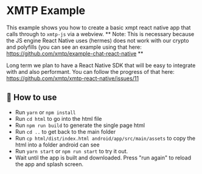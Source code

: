 # XMTP Example

This example shows you how to create a basic xmpt react native app that calls through to `xmtp-js` via a webview.
** Note: This is necessary because the JS engine React Native uses (hermes) does not work with our crypto and polyfills (you can see an example using that here: https://github.com/xmtp/example-chat-react-native **

Long term we plan to have a React Native SDK that will be easy to integrate with and also performant. You can follow the progress of that here: https://github.com/xmtp/xmtp-react-native/issues/11

## 🚀 How to use

- Run `yarn` or `npm install`
- Run `cd html` to go into the html file
- Run `npm run build` to generate the single page html
- Run `cd ..` to get back to the main folder
- Run `cp html/dist/index.html android/app/src/main/assets` to copy the html into a folder android can see
- Run `yarn start` or `npm run start` to try it out.
- Wait until the app is built and downloaded. Press "run again" to reload the app and splash screen.

